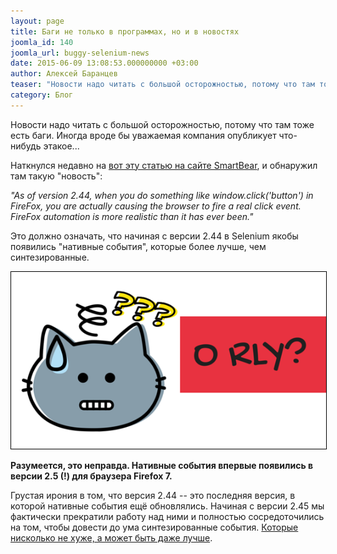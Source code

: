```yaml
---
layout: page
title: Баги не только в программах, но и в новостях
joomla_id: 140
joomla_url: buggy-selenium-news
date: 2015-06-09 13:08:53.000000000 +03:00
author: Алексей Баранцев
teaser: "Новости надо читать с большой осторожностью, потому что там тоже есть баги. Иногда вроде бы уважаемая компания опубликует что-нибудь этакое..."
category: Блог
---
```

<p>Новости надо читать с большой осторожностью, потому что там тоже есть баги. Иногда вроде бы уважаемая компания опубликует что-нибудь этакое...</p>
<p>Наткнулся недавно на <a href="http://smartbear.com/all-resources/articles/what-s-new-in-selenium/">вот эту статью на сайте SmartBear</a>, и обнаружил там такую "новость":</p>
<p><em>"As of version 2.44, when you do something like window.click('button') in FireFox, you are actually causing the browser to fire a real click event. FireFox automation is more realistic than it has ever been."</em></p>
<p>Это должно означать, что начиная с версии 2.44 в Selenium якобы появились "нативные события", которые более лучше, чем синтезированные.</p>
<p><img src="images/blog/o-rly.png" border="0" style="border: 1px solid black;" /></p>
<p><strong>Разумеется, это неправда. Нативные события впервые появились в версии 2.5 (!) для браузера Firefox 7.</strong></p>
<p>Грустая ирония в том, что версия 2.44 -- это последняя версия, в которой нативные события ещё обновлялись. Начиная с версии 2.45 мы фактически прекратили работу над ними и полностью сосредоточились на том, чтобы довести до ума синтезированные события. <a href="http://barancev.github.io/native-vs-synthesized/">Которые нисколько не хуже, а может быть даже лучше</a>.</p>
